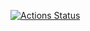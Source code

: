 [![Actions Status](https://github.com/alllexxx1/hexlet_pytest/workflows/hello-world.yml/badge.svg)](https://github.com/alllexxx1/hexlet_pytest/actions)

